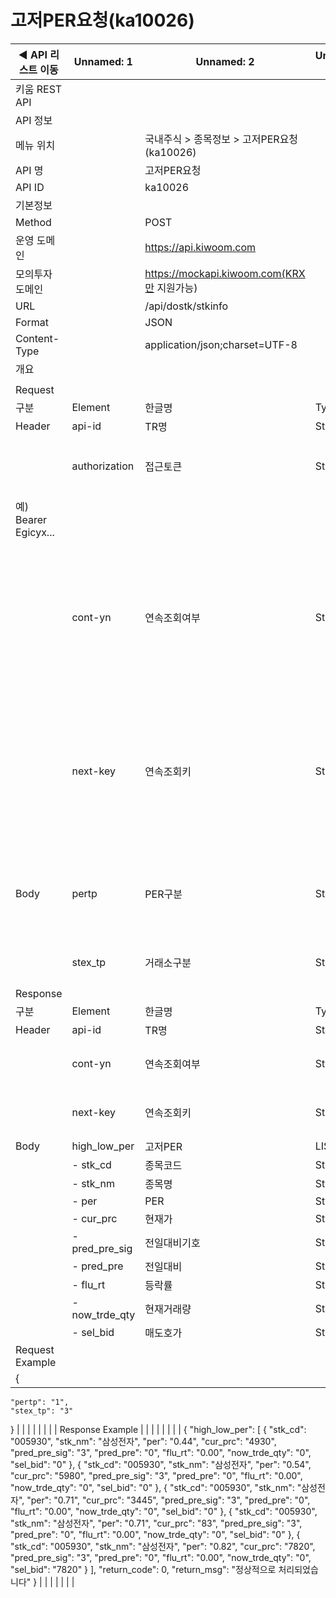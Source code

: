 # 고저PER요청(ka10026)

| ◀ API 리스트 이동 | Unnamed: 1 | Unnamed: 2 | Unnamed: 3 | Unnamed: 4 | Unnamed: 5 | Unnamed: 6 |
| --- | --- | --- | --- | --- | --- | --- |
| 키움 REST API |  |  |  |  |  |  |
| API 정보 |  |  |  |  |  |  |
| 메뉴 위치 |  | 국내주식 > 종목정보 > 고저PER요청(ka10026) |  |  |  |  |
| API 명 |  | 고저PER요청 |  |  |  |  |
| API ID |  | ka10026 |  |  |  |  |
| 기본정보 |  |  |  |  |  |  |
| Method |  | POST |  |  |  |  |
| 운영 도메인 |  | https://api.kiwoom.com |  |  |  |  |
| 모의투자 도메인 |  | https://mockapi.kiwoom.com(KRX만 지원가능) |  |  |  |  |
| URL |  | /api/dostk/stkinfo |  |  |  |  |
| Format |  | JSON |  |  |  |  |
| Content-Type |  | application/json;charset=UTF-8 |  |  |  |  |
| 개요 |  |  |  |  |  |  |
|  |  |  |  |  |  |  |
| Request |  |  |  |  |  |  |
| 구분 | Element | 한글명 | Type | Required | Length | Description |
| Header | api-id | TR명 | String | Y | 10 |  |
|  | authorization | 접근토큰 | String | Y | 1000 | 토큰 지정시 토큰타입("Bearer") 붙혀서 호출 
 예) Bearer Egicyx... |
|  | cont-yn | 연속조회여부 | String | N | 1 | 응답 Header의 연속조회여부값이 Y일 경우 다음데이터 요청시 응답 Header의 cont-yn값 세팅 |
|  | next-key | 연속조회키 | String | N | 50 | 응답 Header의 연속조회여부값이 Y일 경우 다음데이터 요청시 응답 Header의 next-key값 세팅 |
| Body | pertp | PER구분 | String | Y | 1 | 1:저PBR, 2:고PBR, 3:저PER, 4:고PER, 5:저ROE, 6:고ROE |
|  | stex_tp | 거래소구분 | String | Y | 1 | 1:KRX, 2:NXT 3.통합 |
| Response |  |  |  |  |  |  |
| 구분 | Element | 한글명 | Type | Required | Length | Description |
| Header | api-id | TR명 | String | Y | 10 |  |
|  | cont-yn | 연속조회여부 | String | N | 1 | 다음 데이터가 있을시 Y값 전달 |
|  | next-key | 연속조회키 | String | N | 50 | 다음 데이터가 있을시 다음 키값 전달 |
| Body | high_low_per | 고저PER | LIST | N |  |  |
|  | - stk_cd | 종목코드 | String | N | 20 |  |
|  | - stk_nm | 종목명 | String | N | 40 |  |
|  | - per | PER | String | N | 20 |  |
|  | - cur_prc | 현재가 | String | N | 20 |  |
|  | - pred_pre_sig | 전일대비기호 | String | N | 20 |  |
|  | - pred_pre | 전일대비 | String | N | 20 |  |
|  | - flu_rt | 등락률 | String | N | 20 |  |
|  | - now_trde_qty | 현재거래량 | String | N | 20 |  |
|  | - sel_bid | 매도호가 | String | N | 20 |  |
| Request Example |  |  |  |  |  |  |
| {
    "pertp": "1",
    "stex_tp": "3"
} |  |  |  |  |  |  |
| Response Example |  |  |  |  |  |  |
| {
    "high_low_per": [
        {
            "stk_cd": "005930",
            "stk_nm": "삼성전자",
            "per": "0.44",
            "cur_prc": "4930",
            "pred_pre_sig": "3",
            "pred_pre": "0",
            "flu_rt": "0.00",
            "now_trde_qty": "0",
            "sel_bid": "0"
        },
        {
            "stk_cd": "005930",
            "stk_nm": "삼성전자",
            "per": "0.54",
            "cur_prc": "5980",
            "pred_pre_sig": "3",
            "pred_pre": "0",
            "flu_rt": "0.00",
            "now_trde_qty": "0",
            "sel_bid": "0"
        },
        {
            "stk_cd": "005930",
            "stk_nm": "삼성전자",
            "per": "0.71",
            "cur_prc": "3445",
            "pred_pre_sig": "3",
            "pred_pre": "0",
            "flu_rt": "0.00",
            "now_trde_qty": "0",
            "sel_bid": "0"
        },
        {
            "stk_cd": "005930",
            "stk_nm": "삼성전자",
            "per": "0.71",
            "cur_prc": "83",
            "pred_pre_sig": "3",
            "pred_pre": "0",
            "flu_rt": "0.00",
            "now_trde_qty": "0",
            "sel_bid": "0"
        },
        {
            "stk_cd": "005930",
            "stk_nm": "삼성전자",
            "per": "0.82",
            "cur_prc": "7820",
            "pred_pre_sig": "3",
            "pred_pre": "0",
            "flu_rt": "0.00",
            "now_trde_qty": "0",
            "sel_bid": "7820"
        }
    ],
    "return_code": 0,
    "return_msg": "정상적으로 처리되었습니다"
} |  |  |  |  |  |  |
